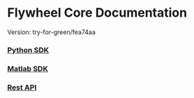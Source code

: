 # Flywheel Core Documentation
Version: try-for-green/fea74aa

### [Python SDK](python/)

### [Matlab SDK](matlab/)

### [Rest API](swagger/index.html)

